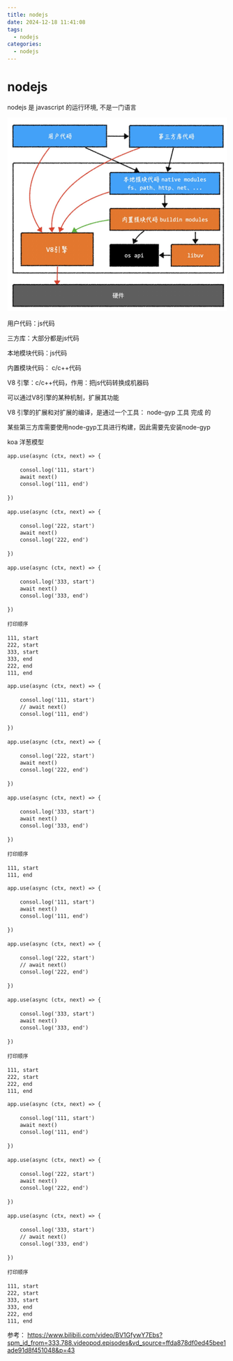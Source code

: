 ```yaml
---
title: nodejs
date: 2024-12-18 11:41:08
tags:
  - nodejs
categories:
  - nodejs
---
```



#  nodejs

nodejs 是 javascript 的运行环境, 不是一门语言

![](../images/nodejs_01.jpeg)

用户代码：js代码

三方库：大部分都是js代码

本地模块代码：js代码


内置模块代码： c/c++代码

V8 引擎：c/c++代码，作用：把js代码转换成机器码

可以通过V8引擎的某种机制，扩展其功能

V8 引擎的扩展和对扩展的编译，是通过一个工具： node-gyp 工具 完成 的

某些第三方库需要使用node-gyp工具进行构建，因此需要先安装node-gyp



koa 洋葱模型



```
app.use(async (ctx, next) => {

    consol.log('111, start')
    await next()
    consol.log('111, end')

})

app.use(async (ctx, next) => {

    consol.log('222, start')
    await next()
    consol.log('222, end')

})

app.use(async (ctx, next) => {

    consol.log('333, start')
    await next()
    consol.log('333, end')

})

打印顺序

111, start
222, start
333, start
333, end
222, end
111, end

```



```
app.use(async (ctx, next) => {

    consol.log('111, start')
    // await next()
    consol.log('111, end')

})

app.use(async (ctx, next) => {

    consol.log('222, start')
    await next()
    consol.log('222, end')

})

app.use(async (ctx, next) => {

    consol.log('333, start')
    await next()
    consol.log('333, end')

})

打印顺序

111, start
111, end

```


```
app.use(async (ctx, next) => {

    consol.log('111, start')
    await next()
    consol.log('111, end')

})

app.use(async (ctx, next) => {

    consol.log('222, start')
    // await next()
    consol.log('222, end')

})

app.use(async (ctx, next) => {

    consol.log('333, start')
    await next()
    consol.log('333, end')

})

打印顺序

111, start
222, start
222, end
111, end

```




```
app.use(async (ctx, next) => {

    consol.log('111, start')
    await next()
    consol.log('111, end')

})

app.use(async (ctx, next) => {

    consol.log('222, start')
    await next()
    consol.log('222, end')

})

app.use(async (ctx, next) => {

    consol.log('333, start')
    // await next()
    consol.log('333, end')

})

打印顺序

111, start
222, start
333, start
333, end
222, end
111, end
```



参考：
https://www.bilibili.com/video/BV1GfywY7Ebs?spm_id_from=333.788.videopod.episodes&vd_source=ffda878df0ed45bee1ade91d8f451048&p=43